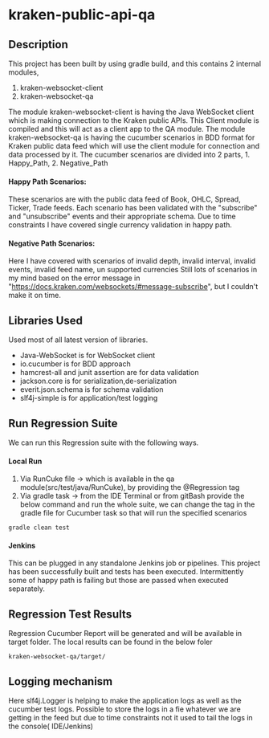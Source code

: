 # kraken-public-api-qa

Description
-----------

This project has been built by using gradle build, and this contains 2 internal modules,

1. kraken-websocket-client
2. kraken-websocket-qa

The module kraken-websocket-client is having the Java WebSocket client which is making connection to the Kraken public
APIs. This Client module is compiled and this will act as a client app to the QA module. 
The module kraken-websocket-qa is having the cucumber scenarios in BDD format for Kraken public data feed which will use the client module for
connection and data processed by it. 
The cucumber scenarios are divided into 2 parts, 1. Happy_Path, 2. Negative_Path

#### Happy Path Scenarios:

These scenarios are with the public data feed of Book, OHLC, Spread, Ticker, Trade feeds. Each scenario has been
validated with the "subscribe" and "unsubscribe" events and their appropriate schema. Due to time constraints I have
covered single currency validation in happy path.

#### Negative Path Scenarios:

Here I have covered with scenarios of invalid depth, invalid interval, invalid events, invalid feed name, un supported
currencies Still lots of scenarios in my mind based on the error message
in "https://docs.kraken.com/websockets/#message-subscribe", but I couldn't make it on time.

Libraries Used
-------------------

Used most of all latest version of libraries.

- Java-WebSocket is for WebSocket client
- io.cucumber is for BDD approach
- hamcrest-all and junit assertion are for data validation
- jackson.core is for serialization,de-serialization
- everit.json.schema is for schema validation
- slf4j-simple is for application/test logging

Run Regression Suite
--------------------
We can run this Regression suite with the following ways.

#### Local Run

1. Via RunCuke file -> which is available in the qa module(src/test/java/RunCuke), by providing the @Regression tag
2. Via gradle task -> from the IDE Terminal or from gitBash provide the below command and run the whole suite, we can
   change the tag in the gradle file for Cucumber task so that will run the specified scenarios

```
gradle clean test
```

#### Jenkins

This can be plugged in any standalone Jenkins job or pipelines. This project has been successfully built and tests has
been executed. Intermittently some of happy path is failing but those are passed when executed separately.

Regression Test Results
-----------------------
Regression Cucumber Report will be generated and will be available in target folder. The local results can be found in
the below foler

```
kraken-websocket-qa/target/
```

Logging mechanism
-----------------
Here slf4j.Logger is helping to make the application logs as well as the cucumber test logs. Possible to store the logs
in a fie whatever we are getting in the feed but due to time constraints not it used to tail the logs in the console(
IDE/Jenkins)

